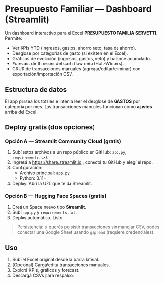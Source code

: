 
# Presupuesto Familiar — Dashboard (Streamlit)

Un dashboard interactivo para el Excel **PRESUPUESTO FAMILIA SERVETTI**. Permite:
- Ver KPIs YTD (ingresos, gastos, ahorro neto, tasa de ahorro).
- Desglose por categorías de gasto (si existen en el Excel).
- Gráficos de evolución (ingresos, gastos, neto) y balance acumulado.
- Forecast de 6 meses del cash flow neto (Holt-Winters).
- CRUD de transacciones manuales (agregar/editar/eliminar) con exportación/importación CSV.

## Estructura de datos
El app parsea los totales e intenta leer el desglose de **GASTOS** por categoría por mes. Las transacciones manuales funcionan como **ajustes** arriba del Excel.

## Deploy gratis (dos opciones)

### Opción A — Streamlit Community Cloud (gratis)
1. Subí estos archivos a un repo público en GitHub: `app.py`, `requirements.txt`.
2. Ingresá a https://share.streamlit.io , conectá tu GitHub y elegí el repo.
3. Configuración:
   - Archivo principal: `app.py`
   - Python: 3.11+
4. Deploy. Abrí la URL que te da Streamlit.

### Opción B — Hugging Face Spaces (gratis)
1. Creá un Space nuevo tipo **Streamlit**.
2. Subí `app.py` y `requirements.txt`.
3. Deploy automático. Listo.

> Persistencia: si querés persistir transacciones sin manejar CSV, podés conectar una Google Sheet usando `gspread` (requiere credenciales).

## Uso
1. Subí el Excel original desde la barra lateral.
2. (Opcional) Cargá/edita transacciones manuales.
3. Explorá KPIs, gráficos y forecast.
4. Descargá CSVs para respaldo.

